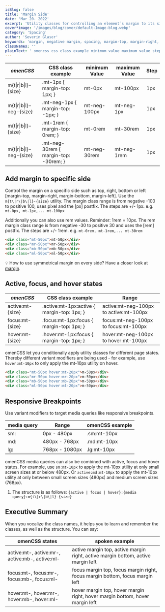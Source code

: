 ```yaml
---
isBlog: false
title: 'Margin Side'
date: 'Mar 20. 2022'
excerpt: 'Utility classes for controlling an element`s margin to its sides.'
cover*image: '/images/blog/cover/default-Image-blog.webp'
category: 'Spacing'
author: 'Severin Glaser'
keywords: 'margin, negative margin, spacing, margin-top, margin-right, margin-bottom, margin-left'
classNames: ''
plainText: ' omencss css class example minimum value maximum value step - - - m t r b l - size mt-1px margin-top: 1px; mt-0px mt-100px 1px m t r b l -neg- size mt-neg-1px margin-top: -1px; mt-neg-100px mt-neg-1px 1px m t r b l - size mt-1rem margin-top: 0rem; mt-0rem mt-30rem 1px m t r b l -neg- size mt-neg-30rem margin-top: -30rem; mt-neg-30rem mt-neg-1rem 1px add margin to specific side control the margin on a specific side such as top right bottom or left margin-top margin-right margin-bottom margin-left use the m t r b l - size utility the margin class range is from negative -100 to positive 100 uses pixel and the px postfix the steps are + - 1px e g mt-0px mt-1px mt-100px additionally you can also use rem values reminder: 1rem = 10px the rem margin class range is from negative -30 to positive 30 and uses the rem postfix the steps are + - 1rem e g mt-0rem mt-1rem mt-30rem html div class=mt-50px mt-50px div div class=mr-50px mr-50px div div class=mb-50px mb-50px div div class=ml-50px ml-50px div 💡 how to use symmetrical margin on every side? have a closer look at margin docs spacing-margin active focus and hover states omencss css class example range - active:mt- size active :mt-1px:active margin-top: 1px; active:mt-neg-100px to active:mt-100px focus:mt- size focus :mt-1px:focus margin-top: 1px; focus:mt-neg-100px to focus:mt-100px hover:mt- size hover :mt-1px:focus margin-top: 1px; hover:mt-neg-100px to hover:mt-100px omencss let you conditionally apply utility classes for different page states thereby different variant modifiers are being used - for example use hover:mt-10px to only apply the mt-10px utility on hover html div class=mt-50px hover:mt-20px m-50px div div class=mr-50px hover:mr-20px m-50px div div class=mb-50px hover:mb-20px m-50px div div class=ml-50px hover:ml-20px m-50px div responsive breakpoints use variant modifiers to target media queries like responsive breakpoints media query range omencss example - - sm: 0px - 480px sm:mt-10px md: 480px - 768px md:mt-10px lg: 768px - 1080px lg:mt-10px omencss media queries can also be combined with active focus and hover states for example use sm:mt-10px to apply the mt-10px utility at only small screen sizes at or below 480px or active:md:mt-10px to apply the mt-10px utility at only between small screen sizes 480px and medium screen sizes 768px 1 the structure is as follows: active focus hover : media query :m t r b l - size executive summary when you vocalize the class names it helps you to learn and remember the classes as well as the structure you can say: omencss states spoken example active:mt- active:mr- active:mb- active:ml- active margin top active margin right active margin bottom active margin left focus:mt- focus:mr- focus:mb- focus:ml- focus margin top focus margin right focus margin bottom focus margin left hover:mt- hover:mr- hover:mb- hover:ml- hover margin top hover margin right hover margin bottom hover margin left '
---
```


| _omenCSS_                | CSS class example                     | minimum Value | maximum Value | Step |
| ------------------------ | ------------------------------------- | ------------- | ------------- | ---- |
| m{t\|r\|b\|l}-{size}     | .mt-1px { margin-top: 1px; }          | mt-0px        | mt-100px      | 1px  |
| m{t\|r\|b\|l}-neg-{size} | .mt-neg-1px { margin-top: -1px; }     | mt-neg-100px  | mt-neg-1px    | 1px  |
| m{t\|r\|b\|l}-{size}     | .mt-1rem { margin-top: 0rem; }        | mt-0rem       | mt-30rem      | 1px  |
| m{t\|r\|b\|l}-neg-{size} | .mt-neg-30rem { margin-top: -30rem; } | mt-neg-30rem  | mt-neg-1rem   | 1px  |

## Add margin to specific side

Control the margin on a specific side such as top, right, bottom or left [margin-top, margin-right, margin-bottom, margin-left]. Use the `m{t\|r\|b\|l}-{size}` utility. The margin class range is from negative -100 to positive 100, uses pixel and the [px] postfix. The steps are +/- 1px. e.g. `mt-0px, mt-1px,... mt-100px`

Additionally you can also use rem values. Reminder: 1rem = 10px. The rem margin class range is from negative -30 to positive 30 and uses the [rem] postfix. The steps are +/- 1rem. e.g. `mt-0rem, mt-1rem,... mt-30rem`

```html
<div class="mt-50px">mt-50px</div>
<div class="mr-50px">mr-50px</div>
<div class="mb-50px">mb-50px</div>
<div class="ml-50px">ml-50px</div>
```

💡 How to use symmetrical margin on every side? Have a closer look at [margin](/docs/spacing-margin).

## Active, focus, and hover states

| _omenCSS_        | CSS class example                           | Range                                  |
| ---------------- | ------------------------------------------- | -------------------------------------- |
| active:mt-{size} | .active\:mt-1px:active { margin-top: 1px; } | active:mt-neg-100px to active:mt-100px |
| focus:mt-{size}  | .focus\:mt-1px:focus { margin-top: 1px; }   | focus:mt-neg-100px to focus:mt-100px   |
| hover:mt-{size}  | .hover\:mt-1px:focus { margin-top: 1px; }   | hover:mt-neg-100px to hover:mt-100px   |

omenCSS let you conditionally apply utility classes for different page states. Thereby different variant modifiers are being used - for example, use `hover:mt-10px` to only apply the mt-10px utility on hover.

```html
<div class="mt-50px hover:mt-20px">m-50px</div>
<div class="mr-50px hover:mr-20px">m-50px</div>
<div class="mb-50px hover:mb-20px">m-50px</div>
<div class="ml-50px hover:ml-20px">m-50px</div>
```

## Responsive Breakpoints

Use variant modifiers to target media queries like responsive breakpoints.

| media query | Range          | omenCSS example |
| ----------- | -------------- | --------------- |
| sm:         | 0px - 480px    | .sm:mt-10px     |
| md:         | 480px - 768px  | .md:mt-10px     |
| lg:         | 768px - 1080px | .lg:mt-10px     |

omenCSS media queries can also be combined with active, focus and hover states. For example, use `sm:mt-10px` to apply the mt-10px utility at only small screen sizes at or below 480px. Or `active:md:mt-10px` to apply the mt-10px utility at only between small screen sizes (480px) and medium screen sizes (768px).

1. The structure is as follows: `{active | focus | hover}:{media query}:m{t\|r\|b\|l}-{size}`

## Executive Summary

When you vocalize the class names, it helps you to learn and remember the classes, as well as the structure. You can say:

| omenCSS states                                 | spoken example                                                                   |
| ---------------------------------------------- | -------------------------------------------------------------------------------- |
| active:mt-, active:mr-, active:mb-, active:ml- | active margin top, active margin right, active margin bottom, active margin left |
| focus:mt-, focus:mr-, focus:mb-, focus:ml-     | focus margin top, focus margin right, focus margin bottom, focus margin left     |
| hover:mt-, hover:mr-, hover:mb-, hover:ml-     | hover margin top, hover margin right, hover margin bottom, hover margin left     |
